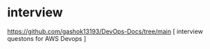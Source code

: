 # interview



https://github.com/gashok13193/DevOps-Docs/tree/main [ interview questons for AWS Devops ]
